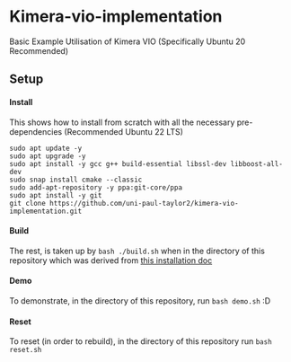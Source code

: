 # Kimera-vio-implementation
Basic Example Utilisation of Kimera VIO (Specifically Ubuntu 20 Recommended)

## Setup
#### Install
This shows how to install from scratch with all the necessary pre-dependencies (Recommended Ubuntu 22 LTS)
```
sudo apt update -y
sudo apt upgrade -y
sudo apt install -y gcc g++ build-essential libssl-dev libboost-all-dev
sudo snap install cmake --classic
sudo add-apt-repository -y ppa:git-core/ppa
sudo apt install -y git
git clone https://github.com/uni-paul-taylor2/kimera-vio-implementation.git
```

#### Build
The rest, is taken up by `bash ./build.sh` when in the directory of this repository which was derived from [this installation doc](https://github.com/MIT-SPARK/Kimera-VIO/blob/master/docs/kimera_vio_install.md)

#### Demo
To demonstrate, in the directory of this repository, run `bash demo.sh` :D

#### Reset
To reset (in order to rebuild), in the directory of this repository run `bash reset.sh`
